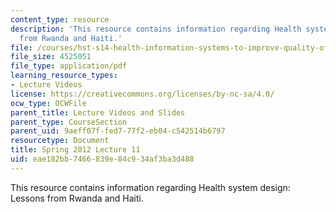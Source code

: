 ```yaml
---
content_type: resource
description: 'This resource contains information regarding Health system design: Lessons
  from Rwanda and Haiti.'
file: /courses/hst-s14-health-information-systems-to-improve-quality-of-care-in-resource-poor-settings-spring-2012/eae182bb7466839e84c934af3ba3d488_MITHST_S14S12_lec21_1211.pdf
file_size: 4525051
file_type: application/pdf
learning_resource_types:
- Lecture Videos
license: https://creativecommons.org/licenses/by-nc-sa/4.0/
ocw_type: OCWFile
parent_title: Lecture Videos and Slides
parent_type: CourseSection
parent_uid: 9aeff07f-fed7-77f2-eb04-c542514b6797
resourcetype: Document
title: Spring 2012 Lecture 11
uid: eae182bb-7466-839e-84c9-34af3ba3d488
---
```

This resource contains information regarding Health system design: Lessons from Rwanda and Haiti.